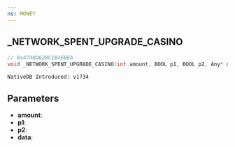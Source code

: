 ```yaml
---
ns: MONEY
---
```

## _NETWORK_SPENT_UPGRADE_CASINO

```c
// 0x4740D62BC1B4EBEA
void _NETWORK_SPENT_UPGRADE_CASINO(int amount, BOOL p1, BOOL p2, Any* data);
```

```
NativeDB Introduced: v1734
```

## Parameters
* **amount**:
* **p1**:
* **p2**:
* **data**:
